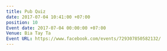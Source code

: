 ```yaml
---
title: Pub Quiz
date: 2017-07-04 10:41:00 +07:00
position: 10
Event date: 2017-07-04 00:00:00 +07:00
Venue: Bia Tay Ta
Event URL: https://www.facebook.com/events/729307850582132/
---
```


